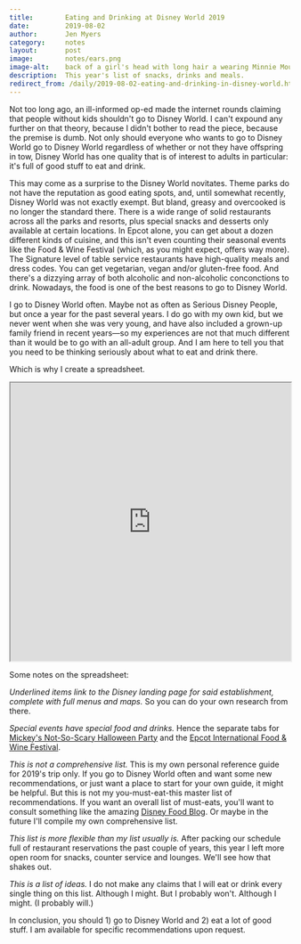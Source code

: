 ```yaml
---
title:        Eating and Drinking at Disney World 2019
date:         2019-08-02
author:       Jen Myers
category:     notes
layout:       post
image:        notes/ears.png
image-alt:    back of a girl's head with long hair a wearing Minnie Mouse ear headband
description:  This year's list of snacks, drinks and meals.
redirect_from: /daily/2019-08-02-eating-and-drinking-in-disney-world.html
---
```


Not too long ago, an ill-informed op-ed made the internet rounds claiming that people without kids shouldn't go to Disney World. I can't expound any further on that theory, because I didn't bother to read the piece, because the premise is dumb. Not only should everyone who wants to go to Disney World go to Disney World regardless of whether or not they have offspring in tow, Disney World has one quality that is of interest to adults in particular: it's full of good stuff to eat and drink.

<!-- more -->

This may come as a surprise to the Disney World novitates. Theme parks do not have the reputation as good eating spots, and, until somewhat recently, Disney World was not exactly exempt. But bland, greasy and overcooked is no longer the standard there. There is a wide range of solid restaurants across all the parks and resorts, plus special snacks and desserts only available at certain locations. In Epcot alone, you can get about a dozen different kinds of cuisine, and this isn't even counting their seasonal events like the Food & Wine Festival (which, as you might expect, offers way more). The Signature level of table service restaurants have high-quality meals and dress codes. You can get vegetarian, vegan and/or gluten-free food. And there's a dizzying array of both alcoholic and non-alcoholic conconctions to drink. Nowadays, the food is one of the best reasons to go to Disney World.

I go to Disney World often. Maybe not as often as Serious Disney People, but once a year for the past several years. I do go with my own kid, but we never went when she was very young, and have also included a grown-up family friend in recent years—so my experiences are not that much different than it would be to go with an all-adult group. And I am here to tell you that you need to be thinking seriously about what to eat and drink there.

Which is why I create a spreadsheet.

<iframe width="100%" height="500px" src="https://docs.google.com/spreadsheets/d/e/2PACX-1vQEG7SPULxVaFdtSCk0ij-q8bDOYly_RO8b0pmDIpfPxa83-gNTO-vc_lTNy3G6ZboxtEmWr6LuP6uT/pubhtml?widget=true&amp;headers=false"></iframe>

Some notes on the spreadsheet:

_Underlined items link to the Disney landing page for said establishment, complete with full menus and maps._ So you can do your own research from there.

_Special events have special food and drinks._ Hence the separate tabs for [Mickey's Not-So-Scary Halloween Party](https://disneyworld.disney.go.com/events-tours/magic-kingdom/mickeys-not-so-scary-halloween-party/) and the [Epcot International Food & Wine Festival](https://disneyworld.disney.go.com/events-tours/epcot/epcot-international-food-and-wine-festival/).

_This is not a comprehensive list._ This is my own personal reference guide for 2019's trip only. If you go to Disney World often and want some new recommendations, or just want a place to start for your own guide, it might be helpful. But this is not my you-must-eat-this master list of recommendations. If you want an overall list of must-eats, you'll want to consult something like the amazing [Disney Food Blog](http://www.disneyfoodblog.com/). Or maybe in the future I'll compile my own comprehensive list.

_This list is more flexible than my list usually is._ After packing our schedule full of restaurant reservations the past couple of years, this year I left more open room for snacks, counter service and lounges. We'll see how that shakes out.

_This is a list of ideas._ I do not make any claims that I will eat or drink every single thing on this list. Although I might. But I probably won't. Although I might. (I probably will.)

In conclusion, you should 1) go to Disney World and 2) eat a lot of good stuff. I am available for specific recommendations upon request.
